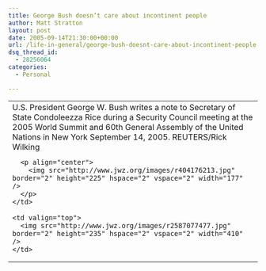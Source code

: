 ```yaml
---
title: George Bush doesn’t care about incontinent people
author: Matt Stratton
layout: post
date: 2005-09-14T21:30:00+00:00
url: /life-in-general/george-bush-doesnt-care-about-incontinent-people
dsq_thread_id:
  - 28256064
categories:
  - Personal

---
```

<table>
  <tr>
    <td valign="top">
      U.S. President George W. Bush writes a note to Secretary of State Condoleezza Rice during a Security Council meeting at the 2005 World Summit and 60th General Assembly of the United Nations in New York September 14, 2005. REUTERS/Rick Wilking 
      
      <p align="center">
        <img src="http://www.jwz.org/images/r404176213.jpg" border="2" height="225" hspace="2" vspace="2" width="177" />
      </p>
    </td>
    
    <td valign="top">
      <img src="http://www.jwz.org/images/r2587077477.jpg" border="2" height="235" hspace="2" vspace="2" width="410" />
    </td>
  </tr>
</table>